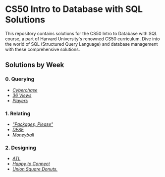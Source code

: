 # CS50 Intro to Database with SQL Solutions

This repository contains solutions for the CS50 Intro to Database with SQL
course, a part of Harvard University's renowned CS50 curriculum.
Dive into the world of SQL (Structured Query Language) and database management
with these
comprehensive solutions.

## Solutions by Week

### 0. Querying

- [_Cyberchase_](0-Querying%2Fcyberchase)
- [_36 Views_](0-Querying%2F36-Views)
- [_Players_](0-Querying%2Fplayers)

### 1. Relating

- [_"Packages, Please"_](1-Relating%2Fpackages)
- [_DESE_](1-Relating%2FDESE)
- [_Moneyball_](1-Relating%2Fmoneyball)

### 2. Designing

- [_ATL_](2-Designing%2Fatl)
- [_Happy to Connect_](2-Designing%2Fconnect)
- [_Union Square Donuts._](2-Designing%2Fdonuts)
